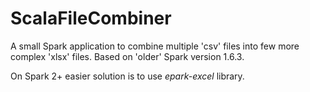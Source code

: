 # ScalaFileCombiner
A small Spark application to combine multiple 'csv' files into few more complex 'xlsx' files. Based on 'older' Spark version 1.6.3.


On Spark 2+ easier solution is to use *epark-excel* library.
